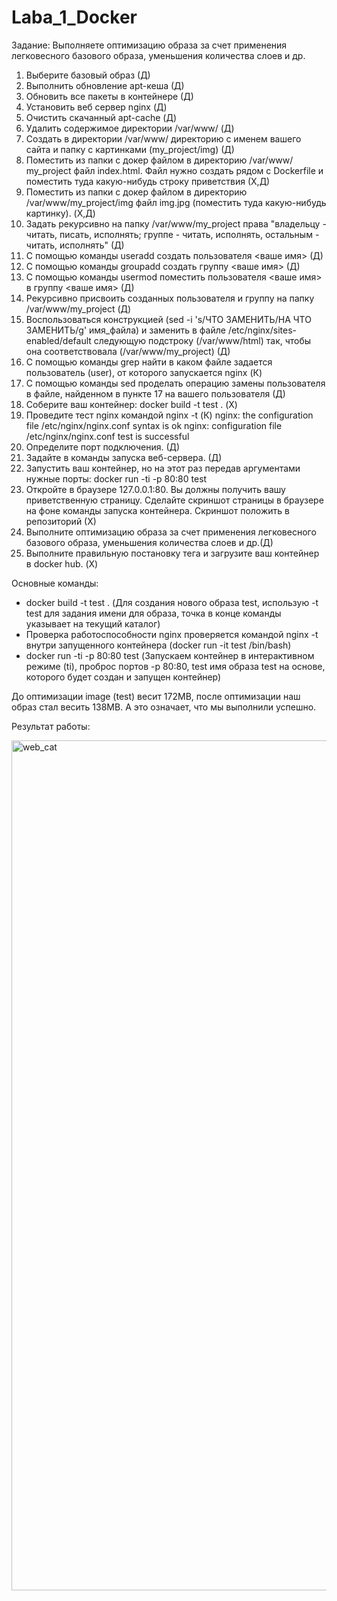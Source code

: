 # Laba_1_Docker
Задание:
Выполняете оптимизацию образа за счет применения легковесного базового образа, уменьшения количества слоев и др.
1.	Выберите базовый образ (Д)
2.	Выполнить обновление apt-кеша (Д)
3.	Обновить все пакеты в контейнере (Д)
4.	Установить веб сервер nginx (Д)
5.	Очистить скачанный apt-cache (Д)
6.	Удалить содержимое директории /var/www/ (Д)
7.	Создать в директории /var/www/ директорию с именем вашего сайта и папку с картинками (my_project/img) (Д)
8.	Поместить из папки с докер файлом в директорию /var/www/ my_project файл index.html. Файл нужно создать рядом с Dockerfile и поместить туда какую-нибудь строку приветствия (Х,Д)
9.	Поместить из папки с докер файлом в директорию /var/www/my_project/img файл img.jpg (поместить туда какую-нибудь картинку). (Х,Д)
10.	Задать рекурсивно на папку /var/www/my_project права "владельцу - читать, писать, исполнять; группе - читать, исполнять, остальным - читать, исполнять" (Д)
11.	С помощью команды useradd создать пользователя <ваше имя> (Д)
12.	С помощью команды groupadd создать группу <ваше имя> (Д)
13.	С помощью команды usermod поместить пользователя <ваше имя> в группу <ваше имя> (Д)
14.	Рекурсивно присвоить созданных пользователя и группу на папку /var/www/my_project (Д)
15.	Воспользоваться конструкцией (sed -i 's/ЧТО ЗАМЕНИТЬ/НА ЧТО ЗАМЕНИТЬ/g' имя_файла) и заменить в файле /etc/nginx/sites-enabled/default следующую подстроку (/var/www/html) так, чтобы она соответствовала (/var/www/my_project) (Д)
16.	С помощью команды grep найти в каком файле задается пользователь (user), от которого запускается nginx (К)
17.	С помощью команды sed проделать операцию замены пользователя в файле, найденном в пункте 17 на вашего пользователя (Д)
18.	Соберите ваш контейнер: docker build -t test . (Х)
19.	Проведите тест nginx командой nginx -t (К)
nginx: the configuration file /etc/nginx/nginx.conf syntax is ok
nginx: configuration file /etc/nginx/nginx.conf test is successful
20.	Определите порт подключения. (Д)
21.	Задайте в команды запуска веб-сервера. (Д)
22.	Запустить ваш контейнер, но на этот раз передав аргументами нужные порты: docker run -ti -p 80:80 test
23.	Откройте в браузере 127.0.0.1:80. Вы должны получить вашу приветственную страницу. Сделайте скриншот страницы в браузере на фоне команды запуска контейнера. Скриншот положить в репозиторий (Х)
24.	Выполните оптимизацию образа за счет применения легковесного базового образа, уменьшения количества слоев и др.(Д)
25.	Выполните правильную постановку тега и загрузите ваш контейнер в docker hub. (Х)

Основные команды: 
* docker build -t test . (Для создания нового образа test, использую -t test для задания имени для образа, точка в конце команды указывает на текущий каталог)
* Проверка работоспособности nginx проверяется командой nginx -t внутри запущенного контейнера (docker run -it test /bin/bash)
* docker run -ti -p 80:80 test (Запускаем контейнер в интерактивном режиме (ti), проброс портов -p 80:80, test имя образа test на основе, которого будет создан и запущен контейнер)

До оптимизации image (test) весит 172МВ, после оптимизации наш образ стал весить 138МВ. А это означает, что мы выполнили успешно.

Результат работы: 


<img width="1360" alt="web_cat" src="https://github.com/Daria-Krylova/Laba_1_Docker/assets/55152528/62d1e8db-b8e9-45e8-ae32-6d56c185e406">


